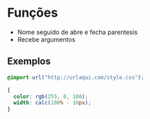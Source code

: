 # Funções

* Nome seguido de abre e fecha parentesis
* Recebe argumentos

## Exemplos

```css
@import url("http://urlaqui.com/style.css");

{
  color: rgb(255, 0, 100);
  width: calc(100% - 10px);
}

```